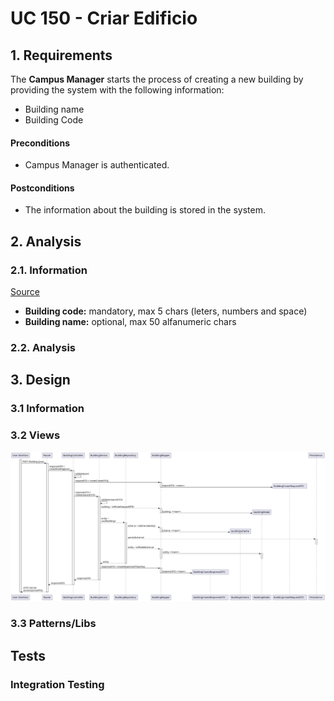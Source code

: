 # UC 150 - Criar Edificio

## 1. Requirements
The **Campus Manager** starts the process of creating a new building by providing the system with the following information:
* Building name
* Building Code

#### Preconditions
* Campus Manager is authenticated.

#### Postconditions
* The information about the building is stored in the system.

## 2. Analysis

### 2.1. Information
[Source](https://moodle.isep.ipp.pt/mod/forum/discuss.php?d=25047#p31684)
* **Building code:** mandatory, max 5 chars (leters, numbers and space)
* **Building name:** optional, max 50 alfanumeric chars

### 2.2. Analysis

## 3. Design

### 3.1 Information

### 3.2 Views
![VP-US150](../ProcessViews/VP-US150-CreateBuilding.svg)
### 3.3 Patterns/Libs

## Tests

### Integration Testing